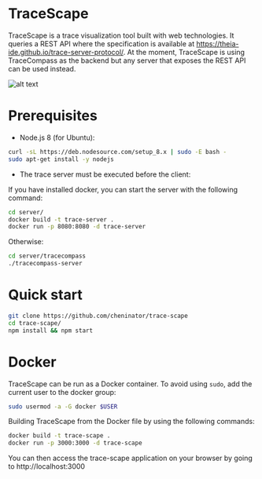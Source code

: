 # TraceScape

TraceScape is a trace visualization tool built with web technologies. It queries a REST API where the specification is available at https://theia-ide.github.io/trace-server-protocol/. At the moment, TraceScape is using TraceCompass as the backend but any server that exposes the REST API can be used instead.

![alt text](https://raw.github.com/cheninator/trace-scape/master/docs/trace-scape.png)

# Prerequisites
- Node.js 8 (for Ubuntu):
```bash
curl -sL https://deb.nodesource.com/setup_8.x | sudo -E bash -
sudo apt-get install -y nodejs
```

- The trace server must be executed before the client:

If you have installed docker, you can start the server with the following command:
```bash
cd server/
docker build -t trace-server .
docker run -p 8080:8080 -d trace-server
```

Otherwise:
```bash
cd server/tracecompass
./tracecompass-server
```

# Quick start
```bash
git clone https://github.com/cheninator/trace-scape
cd trace-scape/
npm install && npm start
```

# Docker

TraceScape can be run as a Docker container. To avoid using `sudo`, add the current user to the docker group:

```bash
sudo usermod -a -G docker $USER
```

Building TraceScape from the Docker file by using the following commands:

```bash
docker build -t trace-scape .
docker run -p 3000:3000 -d trace-scape
```

You can then access the trace-scape application on your browser by going to http://localhost:3000